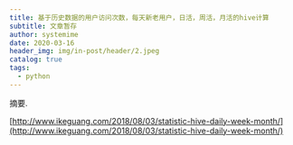 ```yaml
---
title: 基于历史数据的用户访问次数，每天新老用户，日活，周活，月活的hive计算
subtitle: 文章暂存
author: systemime
date: 2020-03-16
header_img: img/in-post/header/2.jpeg
catalog: true
tags:
  - python
---
```

摘要.

<!-- more -->
[http://www.ikeguang.com/2018/08/03/statistic-hive-daily-week-month/](http://www.ikeguang.com/2018/08/03/statistic-hive-daily-week-month/)

